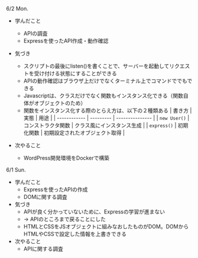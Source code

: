 6/2 Mon.
- 学んだこと
  - APIの調査
  - Expressを使ったAPI作成・動作確認
- 気づき
  - スクリプトの最後にlisten()を書くことで、サーバーを起動してリクエストを受け付ける状態にすることができる
  - APIの動作確認はブラウザ上だけでなくターミナル上でコマンドででもできる
  - Javascriptは、クラスだけでなく関数もインスタンス化できる（関数自体がオブジェクトのため）
  - 関数をインスタンス化する際のとらえ方は、以下の２種類ある
    | 書き方          | 実態        | 用途              |
    | ------------ | --------- | --------------- |
    | `new User()` | コンストラクタ関数 | クラス風にインスタンス生成   |
    | `express()`  | 初期化関数     | 初期設定されたオブジェクト取得 |

- 次やること
  - WordPress開発環境をDockerで構築

6/1 Sun.
- 学んだこと
  - Expressを使ったAPIの作成
  - DOMに関する調査
- 気づき
  - APIが良く分かっていないために、Expressの学習が進まない
  - → APIのところまで戻ることにした
  - HTMLとCSSをJSオブジェクトに組みなおしたものがDOM。DOMからHTMLやCSSで設定した情報を上書きできる
- 次やること
  - APIに関する調査
